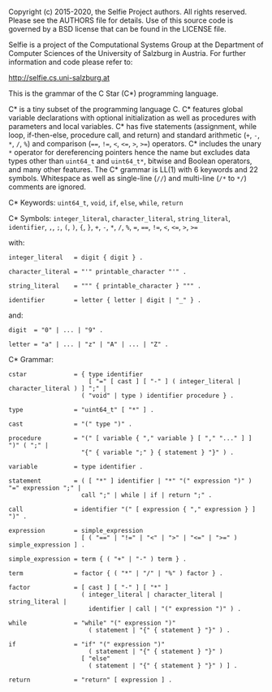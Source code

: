 Copyright (c) 2015-2020, the Selfie Project authors. All rights reserved. Please see the AUTHORS file for details. Use of this source code is governed by a BSD license that can be found in the LICENSE file.

Selfie is a project of the Computational Systems Group at the Department of Computer Sciences of the University of Salzburg in Austria. For further information and code please refer to:

http://selfie.cs.uni-salzburg.at

This is the grammar of the C Star (C\*) programming language.

C\* is a tiny subset of the programming language C. C\* features global variable declarations with optional initialization as well as procedures with parameters and local variables. C\* has five statements (assignment, while loop, if-then-else, procedure call, and return) and standard arithmetic (`+`, `-`, `*`, `/`, `%`) and comparison (`==`, `!=`, `<`, `<=`, `>`, `>=`) operators. C\* includes the unary `*` operator for dereferencing pointers hence the name but excludes data types other than `uint64_t` and `uint64_t*`, bitwise and Boolean operators, and many other features. The C\* grammar is LL(1) with 6 keywords and 22 symbols. Whitespace as well as single-line (`//`) and multi-line (`/*` to `*/`) comments are ignored.

C\* Keywords: `uint64_t`, `void`, `if`, `else`, `while`, `return`

C\* Symbols: `integer_literal`, `character_literal`, `string_literal`, `identifier`, `,`, `;`, `(`, `)`, `{`, `}`, `+`, `-`, `*`, `/`, `%`, `=`, `==`, `!=`, `<`, `<=`, `>`, `>=`

with:

```
integer_literal   = digit { digit } .

character_literal = "'" printable_character "'" .

string_literal    = """ { printable_character } """ .

identifier        = letter { letter | digit | "_" } .
```

and:

```
digit  = "0" | ... | "9" .

letter = "a" | ... | "z" | "A" | ... | "Z" .
```

C\* Grammar:

```
cstar             = { type identifier
                      [ "=" [ cast ] [ "-" ] ( integer_literal | character_literal ) ] ";" |
                    ( "void" | type ) identifier procedure } .

type              = "uint64_t" [ "*" ] .

cast              = "(" type ")" .

procedure         = "(" [ variable { "," variable } [ "," "..." ] ] ")" ( ";" |
                    "{" { variable ";" } { statement } "}" ) .

variable          = type identifier .

statement         = ( [ "*" ] identifier | "*" "(" expression ")" ) "=" expression ";" |
                    call ";" | while | if | return ";" .

call              = identifier "(" [ expression { "," expression } ] ")" .

expression        = simple_expression
                    [ ( "==" | "!=" | "<" | ">" | "<=" | ">=" ) simple_expression ] .

simple_expression = term { ( "+" | "-" ) term } .

term              = factor { ( "*" | "/" | "%" ) factor } .

factor            = [ cast ] [ "-" ] [ "*" ]
                    ( integer_literal | character_literal | string_literal |
                      identifier | call | "(" expression ")" ) .

while             = "while" "(" expression ")"
                      ( statement | "{" { statement } "}" ) .

if                = "if" "(" expression ")"
                      ( statement | "{" { statement } "}" )
                    [ "else"
                      ( statement | "{" { statement } "}" ) ] .

return            = "return" [ expression ] .
```